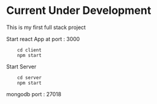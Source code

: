 # Current Under Development

This is my first full stack project

Start react App at port : 3000
```
    cd client
    npm start
```

Start Server 
```
    cd server
    npm start
```

mongodb port : 27018